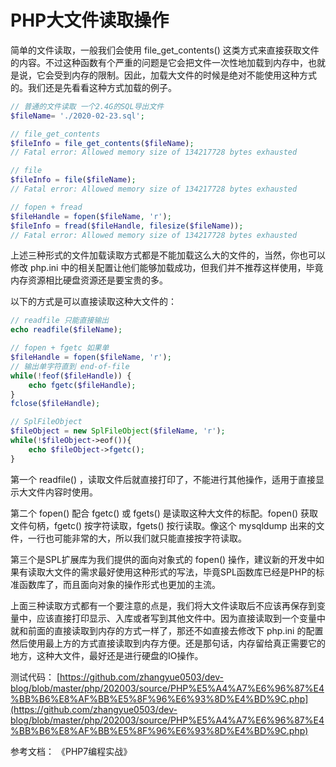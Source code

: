 # PHP大文件读取操作

简单的文件读取，一般我们会使用 file_get_contents() 这类方式来直接获取文件的内容。不过这种函数有个严重的问题是它会把文件一次性地加载到内存中，也就是说，它会受到内存的限制。因此，加载大文件的时候是绝对不能使用这种方式的。我们还是先看看这种方式加载的例子。

```php
// 普通的文件读取 一个2.4G的SQL导出文件
$fileName= './2020-02-23.sql';

// file_get_contents
$fileInfo = file_get_contents($fileName);
// Fatal error: Allowed memory size of 134217728 bytes exhausted

// file
$fileInfo = file($fileName);
// Fatal error: Allowed memory size of 134217728 bytes exhausted

// fopen + fread
$fileHandle = fopen($fileName, 'r');
$fileInfo = fread($fileHandle, filesize($fileName));
// Fatal error: Allowed memory size of 134217728 bytes exhausted
```

上述三种形式的文件加载读取方式都是不能加载这么大的文件的，当然，你也可以修改 php.ini 中的相关配置让他们能够加载成功，但我们并不推荐这样使用，毕竟内存资源相比硬盘资源还是要宝贵的多。

以下的方式是可以直接读取这种大文件的：

```php
// readfile 只能直接输出
echo readfile($fileName);

// fopen + fgetc 如果单
$fileHandle = fopen($fileName, 'r');
// 输出单字符直到 end-of-file
while(!feof($fileHandle)) {
    echo fgetc($fileHandle);
}
fclose($fileHandle);

// SplFileObject
$fileObject = new SplFileObject($fileName, 'r');
while(!$fileObject->eof()){
    echo $fileObject->fgetc();
}
```

第一个 readfile() ，读取文件后就直接打印了，不能进行其他操作，适用于直接显示大文件内容时使用。

第二个 fopen() 配合 fgetc() 或 fgets() 是读取这种大文件的标配。fopen() 获取文件句柄，fgetc() 按字符读取，fgets() 按行读取。像这个 mysqldump 出来的文件，一行也可能非常的大，所以我们就只能直接按字符读取。

第三个是SPL扩展库为我们提供的面向对象式的 fopen() 操作，建议新的开发中如果有读取大文件的需求最好使用这种形式的写法，毕竟SPL函数库已经是PHP的标准函数库了，而且面向对象的操作形式也更加的主流。

上面三种读取方式都有一个要注意的点是，我们将大文件读取后不应该再保存到变量中，应该直接打印显示、入库或者写到其他文件中。因为直接读取到一个变量中就和前面的直接读取到内存的方式一样了，那还不如直接去修改下 php.ini 的配置然后使用最上方的方式直接读取到内存方便。还是那句话，内存留给真正需要它的地方，这种大文件，最好还是进行硬盘的IO操作。

测试代码：
[https://github.com/zhangyue0503/dev-blog/blob/master/php/202003/source/PHP%E5%A4%A7%E6%96%87%E4%BB%B6%E8%AF%BB%E5%8F%96%E6%93%8D%E4%BD%9C.php](https://github.com/zhangyue0503/dev-blog/blob/master/php/202003/source/PHP%E5%A4%A7%E6%96%87%E4%BB%B6%E8%AF%BB%E5%8F%96%E6%93%8D%E4%BD%9C.php)

参考文档：
《PHP7编程实战》